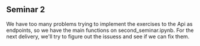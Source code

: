 ## Seminar 2
We have too many problems trying to implement the exercises to the Api as endpoints, so we have the main functions on second_seminar.ipynb.
For the next delivery, we'll try to figure out the issuess and see if we can fix them. 

